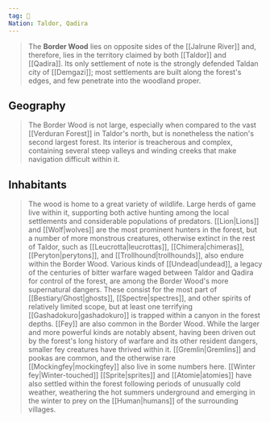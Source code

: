 ```yaml
---
tag: 🌲
Nation: Taldor, Qadira
---
```

> The **Border Wood** lies on opposite sides of the [[Jalrune River]] and, therefore, lies in the territory claimed by both [[Taldor]] and [[Qadira]]. Its only settlement of note is the strongly defended Taldan city of [[Demgazi]]; most settlements are built along the forest's edges, and few penetrate into the woodland proper.


## Geography

> The Border Wood is not large, especially when compared to the vast [[Verduran Forest]] in Taldor's north, but is nonetheless the nation's second largest forest. Its interior is treacherous and complex, containing several steep valleys and winding creeks that make navigation difficult within it.


## Inhabitants

> The wood is home to a great variety of wildlife. Large herds of game live within it, supporting both active hunting among the local settlements and considerable populations of predators. [[Lion|Lions]] and [[Wolf|wolves]] are the most prominent hunters in the forest, but a number of more monstrous creatures, otherwise extinct in the rest of Taldor, such as [[Leucrotta|leucrottas]], [[Chimera|chimeras]], [[Peryton|perytons]], and [[Trollhound|trollhounds]], also endure within the Border Wood.
> Various kinds of [[Undead|undead]], a legacy of the centuries of bitter warfare waged between Taldor and Qadira for control of the forest, are among the Border Wood's more supernatural dangers. These consist for the most part of [[Bestiary/Ghost|ghosts]], [[Spectre|spectres]], and other spirits of relatively limited scope, but at least one terrifying [[Gashadokuro|gashadokuro]] is trapped within a canyon in the forest depths.
> [[Fey]] are also common in the Border Wood. While the larger and more powerful kinds are notably absent, having been driven out by the forest's long history of warfare and its other resident dangers, smaller fey creatures have thrived within it. [[Gremlin|Gremlins]] and pookas are common, and the otherwise rare [[Mockingfey|mockingfey]] also live in some numbers here. [[Winter fey|Winter-touched]] [[Sprite|sprites]] and [[Atomie|atomies]] have also settled within the forest following periods of unusually cold weather, weathering the hot summers underground and emerging in the winter to prey on the [[Human|humans]] of the surrounding villages.










